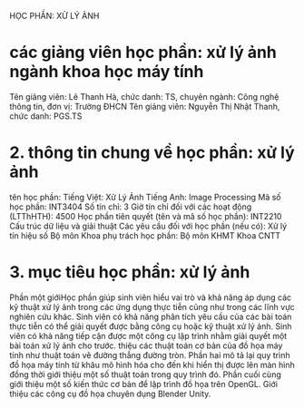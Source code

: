 HỌC PHẦN: XỬ LÝ ẢNH
# các giảng viên học phần: xử lý ảnh ngành khoa học máy tính
Tên giảng viên: Lê Thanh Hà, chức danh: TS, chuyên ngành: Công nghệ thông tin, đơn vị: Trường ĐHCN
Tên giảng viên: Nguyễn Thị Nhật Thanh, chức danh: PGS.TS
# 2. thông tin chung về học phần: xử lý ảnh
tên học phần:
Tiếng Việt: Xử Lý Ảnh Tiếng Anh: Image Processing
Mã số học phần: INT3404 Số tín chỉ: 3 Giờ tín chỉ đối với các hoạt động (LTThHTH): 4500 Học phần tiên quyết (tên và mã số học phần): INT2210 Cấu trúc dữ liệu và giải thuật Các yêu cầu đối với học phần (nếu có): Xử lý tín hiệu số Bộ môn Khoa phụ trách học phần: Bộ môn KHMT Khoa CNTT
# 3. mục tiêu học phần: xử lý ảnh
Phần một giớiHọc phần giúp sinh viên hiểu vai trò và khả năng áp dụng các kỹ thuật xử lý ảnh trong các ứng dụng thực tiễn cũng như trong các lĩnh vực nghiên cứu khác. Sinh viên có khả năng phân tích yêu cầu của các bài toán thực tiễn có thể giải quyết được bằng công cụ hoặc kỹ thuật xử lý ảnh. Sinh viên có khả năng tiếp cận được một công cụ lập trình nhằm giải quyết một bài toán xử lý ảnh cho trước. thiệu các thuật toán cơ bản của đồ họa máy tính như thuật toán vẽ đường thẳng đường tròn. Phần hai mô tả lại quy trình đồ họa máy tính từ khâu mô hình hóa cho đến khi hiển thị được lên màn hình đồng thời giới thiệu một số thuật toán trong quy trình đó. Phần cuối cùng giới thiệu một số kiến thức cơ bản để lập trình đồ họa trên OpenGL. Giới thiệu các công cụ đồ họa chuyên dụng Blender Unity.
